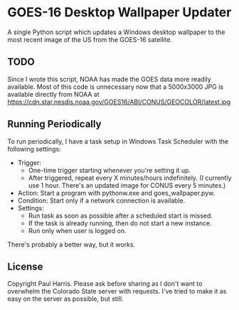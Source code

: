 # GOES-16 Desktop Wallpaper Updater

A single Python script which updates a Windows desktop wallpaper to the most recent image of the US from the GOES-16 satellite. 

## TODO

Since I wrote this script, NOAA has made the GOES data more readily available. Most of this code is unnecessary now that a 5000x3000 JPG is available directly from NOAA at https://cdn.star.nesdis.noaa.gov/GOES16/ABI/CONUS/GEOCOLOR/latest.jpg

## Running Periodically

To run periodically, I have a task setup in Windows Task Scheduler with the following settings:
 * Trigger:
   * One-time trigger starting whenever you're setting it up.
   * After triggered, repeat every X minutes/hours indefinitely. (I currently use 1 hour. There's an updated image for CONUS every 5 minutes.)
 * Action: Start a program with pythonw.exe and goes\_wallpaper.pyw.
 * Condition: Start only if a network connection is available.
 * Settings: 
   * Run task as soon as possible after a scheduled start is missed. 
   * If the task is already running, then do not start a new instance.
   * Run only when user is logged on.

There's probably a better way, but it works.

## License

Copyright Paul Harris. Please ask before sharing as I don't want to overwhelm the Colorado State server with requests. I've tried to make it as easy on the server as possible, but still.
